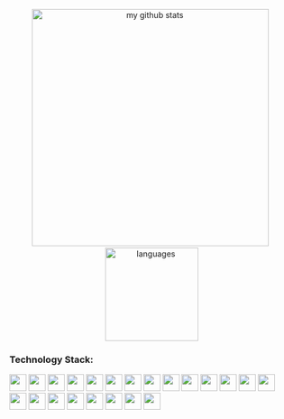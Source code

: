 <!-- status codes -->
<a align="center">
    <p align="center">
    <img src="https://github-readme-stats.vercel.app/api?username=juvsnicacio&show_icons=true&theme=tokyonight" alt="my github stats" width="420"/>&nbsp;<img src="https://github-readme-stats.vercel.app/api/top-langs/?username=juvsnicacio&layout=compact&theme=tokyonight" alt="languages" height="165">
    </p>
</a>



### Technology Stack:

<p align="left">
<img src="https://devicon.dev/devicon.git/icons/java/java-original.svg" width="30px" height="30px"/>
<img src="https://devicon.dev/devicon.git/icons/python/python-original.svg" width="30px" height="30px"/>
<img src="https://devicon.dev/devicon.git/icons/php/php-plain.svg" width="30px" height="30px"/>
<img src="https://devicon.dev/devicon.git/icons/travis/travis-plain.svg" width="30px" height="30px"/>
<img src="https://devicon.dev/devicon.git/icons/mysql/mysql-plain.svg" width="30px" height="30px"/>
<img src="https://devicon.dev/devicon.git/icons/postgresql/postgresql-original.svg" width="30px" height="30px"/>
<img src="https://devicon.dev/devicon.git/icons/git/git-original.svg" width="30px" height="30px"/>
<img src="https://devicon.dev/devicon.git/icons/github/github-original.svg" width="30px" height="30px"/>
<img src="https://devicon.dev/devicon.git/icons/bitbucket/bitbucket-original.svg" width="30px" height="30px"/>
<img src="https://devicon.dev/devicon.git/icons/docker/docker-original.svg" width="30px" height="30px"/>
<img src="https://devicon.dev/devicon.git/icons/composer/composer-original.svg" width="30px" height="30px"/>
<img src="https://devicon.dev/devicon.git/icons/javascript/javascript-original.svg" width="30px" height="30px"/>
<img src="https://devicon.dev/devicon.git/icons/typescript/typescript-original.svg" width="30px" height="30px"/>
<img src="https://devicon.dev/devicon.git/icons/jquery/jquery-plain.svg" width="30px" height="30px"/>
<img src="https://devicon.dev/devicon.git/icons/angularjs/angularjs-original.svg" width="30px" height="30px"/>
<img src="https://devicon.dev/devicon.git/icons/vuejs/vuejs-original.svg" width="30px" height="30px"/>
<img src="https://devicon.dev/devicon.git/icons/c/c-plain.svg" width="30px" height="30px"/>
<img src="https://devicon.dev/devicon.git/icons/php/php-original.svg" width="30px" height="30px"/>
<img src="https://devicon.dev/devicon.git/icons/html5/html5-plain.svg" width="30px" height="30px"/>
<img src="https://devicon.dev/devicon.git/icons/css3/css3-plain.svg" width="30px" height="30px"/>
<img src="https://devicon.dev/devicon.git/icons/sass/sass-original.svg" width="30px" height="30px"/>
<img src="https://devicon.dev/devicon.git/icons/moodle/moodle-plain.svg" width="30px" height="30px"/>
</p>



